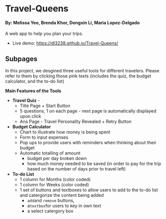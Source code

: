 # Travel-Queens
#### By: Melissa Yeo, Brenda Khor, Dongxin Li, Maria Lopez-Delgado

A web app to help you plan your trips.
* Live demo: https://dl3238.github.io/Travel-Queens/
## Subpages
In this project, we desgined three useful tools for different travelers. Please refer to them by clicking those pink texts (includes the quiz, the budget calculator, and the to-do list)

**Main Features of the Tools**
* **Travel Quiz** - 
    * Title Page + Start Button
    * 5 questions, 1 on each page - next page is automatically displayed upon click
    * Ans Page - Travel Personality Revealed + Retry Button
* **Budget Calculator** 
    * Chart to illustrate how money is being spent
    * Form to input expenses
    * Pop ups to provide users with reminders when thinking about their budget
    * Automatic totalling of amount
        * budget per day broken down
        * how much money needed to be saved (in order to pay for the trip based on the number of days prior to travel left) 
* **To-do List**
    * 1 column for Months (color coded)
    * 1 column for Weeks (color coded)
    * 1 set of buttons and textboxes to allow users to add to the to-do list and catergorize the content being added 
        * `add`and `remove` buttons, 
        * a`textbox`for users to key in own text
        * a select catergory box
